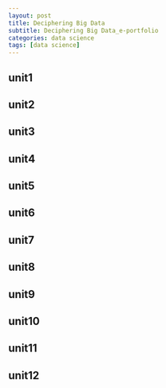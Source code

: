 ```yaml
---
layout: post
title: Deciphering Big Data
subtitle: Deciphering Big Data_e-portfolio
categories: data science
tags: [data science]
---
```


## unit1

## unit2

## unit3

## unit4

## unit5

## unit6

## unit7

## unit8

## unit9

## unit10

## unit11

## unit12
